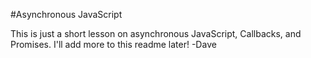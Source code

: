 #Asynchronous JavaScript

This is just a short lesson on asynchronous JavaScript, Callbacks, and Promises. I'll add more to this readme later!
-Dave